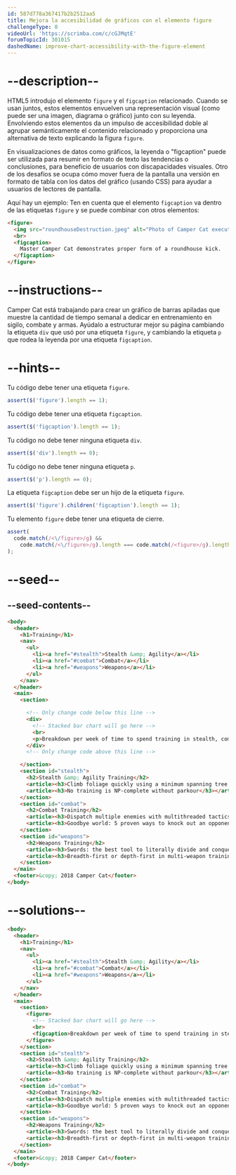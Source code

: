 ```yaml
---
id: 587d778a367417b2b2512aa5
title: Mejora la accesibilidad de gráficos con el elemento figure
challengeType: 0
videoUrl: 'https://scrimba.com/c/cGJMqtE'
forumTopicId: 301015
dashedName: improve-chart-accessibility-with-the-figure-element
---
```


# --description--

HTML5 introdujo el elemento `figure` y el `figcaption` relacionado. Cuando se usan juntos, estos elementos envuelven una representación visual (como puede ser una imagen, diagrama o gráfico) junto con su leyenda. Envolviendo estos elementos da un impulso de accesibilidad doble al agrupar semánticamente el contenido relacionado y proporciona una alternativa de texto explicando la figura `figure`.

En visualizaciones de datos como gráficos, la leyenda o "figcaption" puede ser utilizada para resumir en formato de texto las tendencias o conclusiones, para beneficio de usuarios con discapacidades visuales. Otro de los desafíos se ocupa cómo mover fuera de la pantalla una versión en formato de tabla con los datos del gráfico (usando CSS) para ayudar a usuarios de lectores de pantalla.

Aquí hay un ejemplo: Ten en cuenta que el elemento `figcaption` va dentro de las etiquetas `figure` y se puede combinar con otros elementos:

```html
<figure>
  <img src="roundhouseDestruction.jpeg" alt="Photo of Camper Cat executing a roundhouse kick">
  <br>
  <figcaption>
    Master Camper Cat demonstrates proper form of a roundhouse kick.
  </figcaption>
</figure>
```

# --instructions--

Camper Cat está trabajando para crear un gráfico de barras apiladas que muestre la cantidad de tiempo semanal a dedicar en entrenamiento en sigilo, combate y armas. Ayúdalo a estructurar mejor su página cambiando la etiqueta `div` que usó por una etiqueta `figure`, y cambiando la etiqueta `p` que rodea la leyenda por una etiqueta `figcaption`.

# --hints--

Tu código debe tener una etiqueta `figure`.

```js
assert($('figure').length == 1);
```

Tu código debe tener una etiqueta `figcaption`.

```js
assert($('figcaption').length == 1);
```

Tu código no debe tener ninguna etiqueta `div`.

```js
assert($('div').length == 0);
```

Tu código no debe tener ninguna etiqueta `p`.

```js
assert($('p').length == 0);
```

La etiqueta `figcaption` debe ser un hijo de la etiqueta `figure`.

```js
assert($('figure').children('figcaption').length == 1);
```

Tu elemento `figure` debe tener una etiqueta de cierre.

```js
assert(
  code.match(/<\/figure>/g) &&
    code.match(/<\/figure>/g).length === code.match(/<figure>/g).length
);
```

# --seed--

## --seed-contents--

```html
<body>
  <header>
    <h1>Training</h1>
    <nav>
      <ul>
        <li><a href="#stealth">Stealth &amp; Agility</a></li>
        <li><a href="#combat">Combat</a></li>
        <li><a href="#weapons">Weapons</a></li>
      </ul>
    </nav>
  </header>
  <main>
    <section>

      <!-- Only change code below this line -->
      <div>
        <!-- Stacked bar chart will go here -->
        <br>
        <p>Breakdown per week of time to spend training in stealth, combat, and weapons.</p>
      </div>
      <!-- Only change code above this line -->

    </section>
    <section id="stealth">
      <h2>Stealth &amp; Agility Training</h2>
      <article><h3>Climb foliage quickly using a minimum spanning tree approach</h3></article>
      <article><h3>No training is NP-complete without parkour</h3></article>
    </section>
    <section id="combat">
      <h2>Combat Training</h2>
      <article><h3>Dispatch multiple enemies with multithreaded tactics</h3></article>
      <article><h3>Goodbye world: 5 proven ways to knock out an opponent</h3></article>
    </section>
    <section id="weapons">
      <h2>Weapons Training</h2>
      <article><h3>Swords: the best tool to literally divide and conquer</h3></article>
      <article><h3>Breadth-first or depth-first in multi-weapon training?</h3></article>
    </section>
  </main>
  <footer>&copy; 2018 Camper Cat</footer>
</body>
```

# --solutions--

```html
<body>
  <header>
    <h1>Training</h1>
    <nav>
      <ul>
        <li><a href="#stealth">Stealth &amp; Agility</a></li>
        <li><a href="#combat">Combat</a></li>
        <li><a href="#weapons">Weapons</a></li>
      </ul>
    </nav>
  </header>
  <main>
    <section>
      <figure>
        <!-- Stacked bar chart will go here -->
        <br>
        <figcaption>Breakdown per week of time to spend training in stealth, combat, and weapons.</figcaption>
      </figure>
    </section>
    <section id="stealth">
      <h2>Stealth &amp; Agility Training</h2>
      <article><h3>Climb foliage quickly using a minimum spanning tree approach</h3></article>
      <article><h3>No training is NP-complete without parkour</h3></article>
    </section>
    <section id="combat">
      <h2>Combat Training</h2>
      <article><h3>Dispatch multiple enemies with multithreaded tactics</h3></article>
      <article><h3>Goodbye world: 5 proven ways to knock out an opponent</h3></article>
    </section>
    <section id="weapons">
      <h2>Weapons Training</h2>
      <article><h3>Swords: the best tool to literally divide and conquer</h3></article>
      <article><h3>Breadth-first or depth-first in multi-weapon training?</h3></article>
    </section>
  </main>
  <footer>&copy; 2018 Camper Cat</footer>
</body>
```

